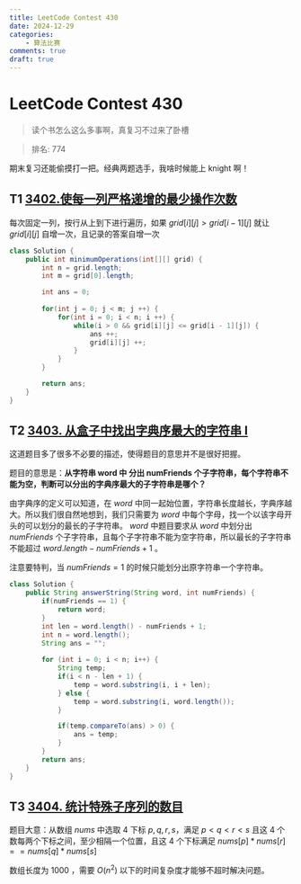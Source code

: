 ```yaml
---
title: LeetCode Contest 430
date: 2024-12-29
categories:
    - 算法比赛
comments: true
draft: true
---
```


# LeetCode Contest 430

> 读个书怎么这么多事啊，真复习不过来了卧槽

> 排名: 774

期末复习还能偷摸打一把。经典两题选手，我啥时候能上 knight 啊！
<!-- more -->

## T1  [3402.使每一列严格递增的最少操作次数](https://leetcode.cn/problems/minimum-operations-to-make-columns-strictly-increasing/description/)

每次固定一列，按行从上到下进行遍历，如果 $grid[i][j] > grid[i - 1][j]$ 就让 $grid[i][j]$ 自增一次，且记录的答案自增一次

```java
class Solution {
    public int minimumOperations(int[][] grid) {
        int n = grid.length;
        int m = grid[0].length;

        int ans = 0;
        
        for(int j = 0; j < m; j ++) {
            for(int i = 0; i < n; i ++) {
                while(i > 0 && grid[i][j] <= grid[i - 1][j]) {
                    ans ++;
                    grid[i][j] ++;
                }
            }
        }

        return ans;
    }
}
```

## T2 [3403. 从盒子中找出字典序最大的字符串 I](https://leetcode.cn/problems/find-the-lexicographically-largest-string-from-the-box-i/description/)

这道题目多了很多不必要的描述，使得题目的意思并不是很好把握。

题目的意思是：**从字符串 word 中 分出 numFriends 个子字符串，每个字符串不能为空，判断可以分出的字典序最大的子字符串是哪个？**

由字典序的定义可以知道，在 $word$ 中同一起始位置，字符串长度越长，字典序越大。所以我们很自然地想到，我们只需要为 $word$ 中每个字母，找一个以该字母开头的可以划分的最长的子字符串。 $word$ 中题目要求从 $word$ 中划分出 $numFriends$ 个子字符串，且每个子字符串不能为空字符串，所以最长的子字符串不能超过 $word.length - numFriends + 1$ 。

注意要特判，当 $numFriends = 1$ 的时候只能划分出原字符串一个字符串。 


```java
class Solution {
    public String answerString(String word, int numFriends) {
        if(numFriends == 1) {
            return word;
        }
        int len = word.length() - numFriends + 1;
        int n = word.length();
        String ans = "";
        
        for (int i = 0; i < n; i++) {
            String temp;
            if(i < n - len + 1) {
                temp = word.substring(i, i + len);
            } else {
                temp = word.substring(i, word.length());
            }

            if(temp.compareTo(ans) > 0) {
                ans = temp;
            }
        }
        return ans;
    }
}
```
## T3 [3404. 统计特殊子序列的数目](https://leetcode.cn/problems/count-special-subsequences/description/)

题目大意：从数组 $nums$ 中选取 $4$ 下标 $p, q, r, s$，满足 $p<q<r<s$ 且这 $4$ 个数每两个下标之间，至少相隔一个位置，且这 $4$ 个下标满足 $nums[p] * nums[r] == nums[q]*nums[s]$

数组长度为 $1000$ ，需要 $O(n^2)$ 以下的时间复杂度才能够不超时解决问题。